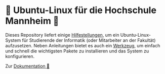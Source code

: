 # 🐧 Ubuntu-Linux für die Hochschule Mannheim 🐧

Dieses Repository liefert einige [Hilfestellungen](doc/readme.md), um ein Ubuntu-Linux-System für Studierende der Informatik (oder Mitarbeiter an der Fakultät) aufzusetzen. Neben Anleitungen bietet es auch ein [Werkzeug](doc/installation-packages.md), um einfach und schnell die wichtigsten Pakete zu installieren und das System zu konfigurieren.

Zur [Dokumentation 📖](doc/readme.md)
